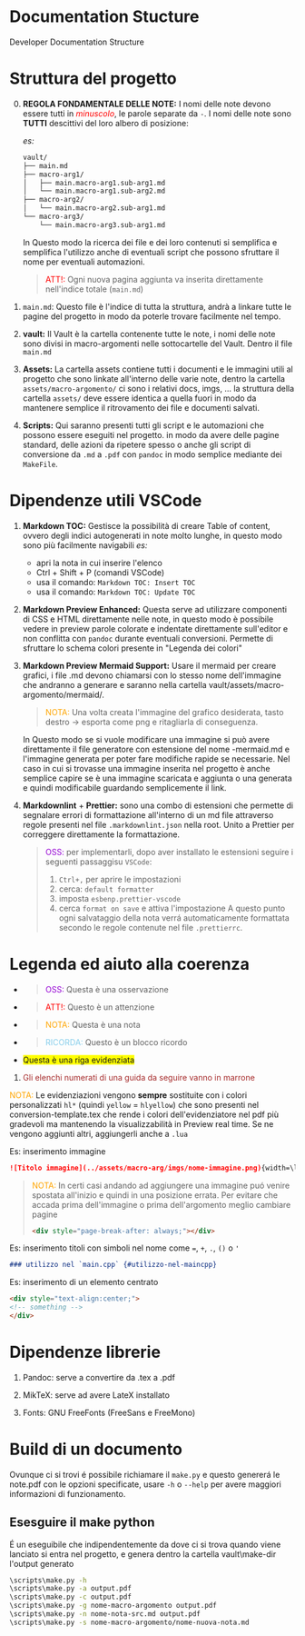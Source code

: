 # Documentation Stucture

Developer Documentation Structure

# Struttura del progetto

0. **REGOLA FONDAMENTALE DELLE NOTE:** I nomi delle note devono essere tutti in
   <span style="color:red">_minuscolo_</span>, le parole separate da `-`. I nomi delle note sono
   **TUTTI** descittivi del loro albero di posizione:

   _es:_

   ```bash
   vault/
   ├── main.md
   ├── macro-arg1/
   │   ├── main.macro-arg1.sub-arg1.md
   │   └── main.macro-arg1.sub-arg2.md
   ├── macro-arg2/
   │   └── main.macro-arg2.sub-arg1.md
   └── macro-arg3/
       └── main.macro-arg3.sub-arg1.md
   ```

   In Questo modo la ricerca dei file e dei loro contenuti si semplifica e semplifica l'utilizzo
   anche di eventuali script che possono sfruttare il nome per eventuali automazioni.

   > <span style="color: red;">ATT!:</span> Ogni nuova pagina aggiunta va inserita direttamente
   > nell'indice totale (`main.md`)

1. `main.md`: Questo file è l'indice di tutta la struttura, andrà a linkare tutte le pagine del
   progetto in modo da poterle trovare facilmente nel tempo.

2. **vault:** Il Vault è la cartella contenente tutte le note, i nomi delle note sono divisi in
   macro-argomenti nelle sottocartelle del Vault. Dentro il file `main.md`

3. **Assets:** La cartella assets contiene tutti i documenti e le immagini utili al progetto che
   sono linkate all'interno delle varie note, dentro la cartella `assets/macro-argomento/` ci sono i
   relativi docs, imgs, ... la struttura della cartella `assets/` deve essere identica a quella
   fuori in modo da mantenere semplice il ritrovamento dei file e documenti salvati.

4. **Scripts:** Qui saranno presenti tutti gli script e le automazioni che possono essere eseguiti
   nel progetto. in modo da avere delle pagine standard, delle azioni da ripetere spesso o anche gli
   script di conversione da `.md` a `.pdf` con `pandoc` in modo semplice mediante dei `MakeFile`.

# Dipendenze utili VSCode

1. **Markdown TOC:** Gestisce la possibilità di creare Table of content, ovvero degli indici
   autogenerati in note molto lunghe, in questo modo sono più facilmente navigabili _es:_

   - apri la nota in cui inserire l'elenco
   - Ctrl + Shift + P (comandi VSCode)
   - usa il comando: `Markdown TOC: Insert TOC`
   - usa il comando: `Markdown TOC: Update TOC`

2. **Markdown Preview Enhanced:** Questa serve ad utilizzare componenti di CSS e HTML direttamente
   nelle note, in questo modo è possibile vedere in preview parole colorate e indentate direttamente
   sull'editor e non conflitta con `pandoc` durante eventuali conversioni. Permette di sfruttare lo
   schema colori presente in "Legenda dei colori"

3. **Markdown Preview Mermaid Support:** Usare il mermaid per creare grafici, i file .md devono
   chiamarsi con lo stesso nome dell'immagine che andranno a generare e saranno nella cartella
   vault/assets/macro-argomento/mermaid/.

   > <span style="color: orange;">NOTA:</span> Una volta creata l'immagine del grafico desiderata,
   > tasto destro -> esporta come png e ritagliarla di conseguenza.

   In Questo modo se si vuole modificare una immagine si può avere direttamente il file generatore
   con estensione del nome -mermaid.md e l'immagine generata per poter fare modifiche rapide se
   necessarie. Nel caso in cui si trovasse una immagine inserita nel progetto è anche semplice
   capire se è una immagine scaricata e aggiunta o una generata e quindi modificabile guardando
   semplicemente il link.

4. **Markdownlint** + **Prettier:** sono una combo di estensioni che permette di segnalare errori di
   formattazione all'interno di un md file attraverso regole presenti nel file `.markdownlint.json`
   nella root. Unito a Prettier per correggere direttamente la formattazione.

   > <span style="color: darkviolet;">OSS:</span> per implementarli, dopo aver installato le
   > estensioni seguire i seguenti passaggisu `VSCode`:
   >
   > 1. `Ctrl+,` per aprire le impostazioni
   > 2. cerca: `default formatter`
   > 3. imposta `esbenp.prettier-vscode`
   > 4. cerca `format on save` e attiva l'impostazione A questo punto ogni salvataggio della nota
   >    verrá automaticamente formattata secondo le regole contenute nel file `.prettierrc`.

# Legenda ed aiuto alla coerenza

- > <span style="color: darkviolet;">OSS:</span> Questa è una osservazione
- > <span style="color: red;">ATT!:</span> Questo è un attenzione
- > <span style="color: orange;">NOTA:</span> Questa è una nota
- > <span style="color: skyblue;">RICORDA:</span> Questo è un blocco ricordo
- <span style="background-color: yellow;">Questa è una riga evidenziata</span>

1. <span style="color: brown;">Gli elenchi numerati di una guida da seguire vanno in marrone </span>

<span style="color: orange;">NOTA:</span> Le evidenziazioni vengono **sempre** sostituite con i
colori personalizzati `hl*` (quindi `yellow` = `hlyellow`) che sono presenti nel
conversion-template.tex che rende i colori dell'evidenziatore nel pdf più gradevoli ma mantenendo la
visualizzabilità in Preview real time. Se ne vengono aggiunti altri, aggiungerli anche a `.lua`

Es: inserimento immagine

```markdown
![Titolo immagine](../assets/macro-arg/imgs/nome-immagine.png){width=\linewidth}
```

> <span style="color: orange;">NOTA:</span> In certi casi andando ad aggiungere una immagine puó venire spostata all'inizio e quindi in una posizione errata. Per evitare che accada prima dell'immagine o prima dell'argomento meglio cambiare pagine
>
> ```markdown
> <div style="page-break-after: always;"></div>
> ```

Es: inserimento titoli con simboli nel nome come `=`, `+`, `.`, `()` o `'`

```markdown
### utilizzo nel `main.cpp` {#utilizzo-nel-maincpp}
```

Es: inserimento di un elemento centrato

```markdown
<div style="text-align:center;">
<!-- something -->
</div>
```

# Dipendenze librerie

1. Pandoc: serve a convertire da .tex a .pdf

2. MikTeX: serve ad avere LateX installato

3. Fonts: GNU FreeFonts (FreeSans e FreeMono)

# Build di un documento

Ovunque ci si trovi é possibile richiamare il `make.py` e questo genererá le note.pdf con le
opzioni specificate, usare `-h` o `--help` per avere maggiori informazioni di funzionamento.

## Esesguire il make python

É un eseguibile che indipendentemente da dove ci si trova quando viene lanciato si entra nel
progetto, e genera dentro la cartella vault\make-dir l'output generato

```bash
\scripts\make.py -h
\scripts\make.py -a output.pdf
\scripts\make.py -c output.pdf
\scripts\make.py -g nome-macro-argomento output.pdf
\scripts\make.py -n nome-nota-src.md output.pdf
\scripts\make.py -s nome-macro-argomento/nome-nuova-nota.md
```
